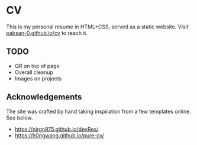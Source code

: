 # CV

This is my personal resume in HTML+CSS, served as a static website. Visit [pabsan-0.github.io/cv](https://www.pabsan-0.github.io/cv) to reach it. 

## TODO
- QR on top of page
- Overall cleanup
- Images on projects

## Acknowledgements

The site was crafted by hand taking inspiration from a few templates online. See below.

- https://nirgn975.github.io/devRes/
- https://h0ngwang.github.io/pure-cv/
